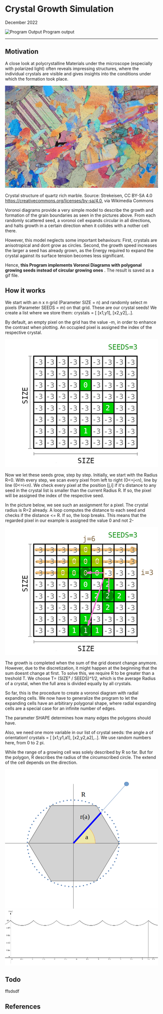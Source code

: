 # Crystal Growth Simulation
December 2022

![Program Output](crystal.gif "Program output")
Program output 

---

## Motivation
A close look at polycrystalline Materials under the microscope (especially with polarized light) often reveals impressing structures, where the individual crystals are visible and gives insights into the conditions under which the formation took place.

![Marble](Stained_marble.JPG "Crystal Structure of Pearlite and Ferrite in Steel. Source: Samson00, CC BY-SA 3.0 <https://creativecommons.org/licenses/by-sa/3.0>, via Wikimedia Commons")

Crystal structure of quartz rich marble. 
Source:  Strekeisen, CC BY-SA 4.0 <https://creativecommons.org/licenses/by-sa/4.0>, via Wikimedia Commons

Voronoi diagrams provide a very simple model to describe the growth and formation of the grain boundaries as seen in the pictures above. From each randomly scattered seed, a voronoi cell expands circular in all directions, and halts growth in a certain direction when it collides with a nother cell there. 


However, this model neglects some important behaviours: First, crystals are anisotropical and dont grow as circles. Second, the growth speed increases the larger a seed has already grown, as the Energy required to expand the crystal against its surface tension becomes less significant.

Hence, **this Program implements Voronoi Diagrams with polygonal growing seeds instead of circular growing ones** . The result is saved as a gif file.

## How it works
We start with an n x n grid (Parameter SIZE = n) and randomly select m pixels (Parameter SEEDS = m) on that grid. These are our crystal seeds! We create a list where we store them:
crystals = [ [x1,y1], [x2,y2],..]. 

By default, an empty pixel on the grid has the value -m, in order to enhance the contrast when plotting. An occupied pixel is assigned the index of the respective crystal.

![Basic grid](grid1.png)

Now we let these seeds grow, step by step. Initially, we start with the Radius R=0. With every step, we scan every pixel from left to right (0<=j<n), line by line (0<=i<n). We check every pixel at the position [j,i] if it's distance to any seed in the crystal list is smaller than the current Radius R. If so, the pixel will be assigned the index of the respective seed.  

In the picture below, we see such an assignment for a pixel. The crystal radius is R=2 already. A loop computes the distance to each seed and checks if the distance <= R. If so, the loop breaks. This means that the regarded pixel in our example is assigned the value 0 and not 2-

![Checking a pixel](grid2.png)

The growth is completed when the sum of the grid doesnt change anymore. However, due to the discretization, it might happen at the beginning that the sum doesnt change at first. To solve this, we require R to be greater than a treshold T. We choose T= (SIZE² / SEEDS)^1/2, which is the average Radius of a crystal, when the full area is divided equally by all crystals.

So far, this is the procedure to create a voronoi diagram with radial expanding cells. We now have to generalize the program to let the expanding cells have an arbitirary polygonal shape, where radial expanding cells are a special case for an infinite number of edges. 

The parameter SHAPE determines how many edges the polygons should have. 

Also, we need one more variable in our list of crystal seeds: the angle a of orientation!
crystals = [ [x1,y1,a1], [x2,y2,a2],..]. 
We use random numbers here, from 0 to 2 pi. 

While the range of a growing cell was solely described by R so far. But for the polygon, R describes the radius of the circumscribed circle. The extend of the cell depends on the direction.


![R(a) geometry](hexagon.png)
![R(a) plot](plot.png)

## Todo
ffsdsdf

## References

